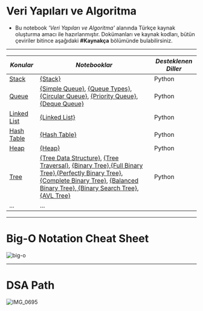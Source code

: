 # Veri Yapıları ve Algoritma
- Bu notebook <i>'Veri Yapıları ve Algoritma'</i> alanında Türkçe kaynak oluşturma amacı ile hazırlanmıştır. Dokümanları ve kaynak kodları, bütün çeviriler bitince aşağıdaki <b>#Kaynakça</b> bölümünde bulabilirsiniz.
<hr>


| *Konular*                   | *Notebooklar*                                                                    |        *Desteklenen Diller*  |
| ----------------------------|----------------------------------------------------------------------------------| -----------------|
|      [Stack](https://github.com/erogluegemen/Data-Structures-and-Algorithms/tree/main/Stack)                   |       [{Stack}](https://github.com/erogluegemen/Data-Structure-and-Algorithm/blob/main/Stack/stack_1.ipynb)|Python                     |                  |
|[Queue](https://github.com/erogluegemen/Data-Structures-and-Algorithms/tree/main/Queue)                         |       [{Simple Queue}](https://github.com/erogluegemen/Data-Structure-and-Algorithm/blob/main/Queue/%5B1%5Dsimple_queue.ipynb),                [{Queue Types}](https://github.com/erogluegemen/Data-Structure-and-Algorithm/blob/main/Queue/%5B2%5Dtypes_of_queue.ipynb),              [{Circular Queue}](https://github.com/erogluegemen/Data-Structure-and-Algorithm/blob/main/Queue/%5B3%5Dcircular_queue.ipynb),              [{Priority Queue}](https://github.com/erogluegemen/Data-Structure-and-Algorithm/blob/main/Queue/%5B4%5Dpriority_queue.ipynb),              [{Deque Queue}](https://github.com/erogluegemen/Data-Structures-and-Algorithms/blob/main/Queue/%5B5%5Ddeque_queue.ipynb)|Python         |
|[Linked List](https://github.com/erogluegemen/Data-Structures-and-Algorithms/tree/main/Linked%20List)           |       [{Linked List}](https://github.com/erogluegemen/Data-Structures-and-Algorithms/blob/main/Linked%20List/linked_list.ipynb)|Python        |
|[Hash Table](https://github.com/erogluegemen/Data-Structures-and-Algorithms/tree/main/Hash%20Table)             |       [{Hash Table}](https://github.com/erogluegemen/Data-Structures-and-Algorithms/blob/main/Hash%20Table/hash_table.ipynb)|Python          |
|[Heap](https://github.com/erogluegemen/Data-Structures-and-Algorithms/tree/main/Heap)                           |       [{Heap}](https://github.com/erogluegemen/Data-Structures-and-Algorithms/blob/main/Heap/Heap.ipynb)|Python                        |
|[Tree](https://github.com/erogluegemen/Data-Structures-and-Algorithms/tree/main/Tree)                           |       [{Tree Data Structure}](https://github.com/erogluegemen/Data-Structures-and-Algorithms/blob/main/Tree/%5B1%5Dtree_data_structure.ipynb),        [{Tree Traversal}](https://github.com/erogluegemen/Data-Structures-and-Algorithms/blob/main/Tree/%5B2%5Dtree_traversal.ipynb),             [{Binary Tree}](https://github.com/erogluegemen/Data-Structures-and-Algorithms/blob/main/Tree/%5B3%5Dbinary_tree.ipynb),[{Full Binary Tree}](https://github.com/erogluegemen/Data-Structures-and-Algorithms/blob/main/Tree/%5B4%5Dfull_binary_tree.ipynb),[{Perfectly Binary Tree}](https://github.com/erogluegemen/Data-Structures-and-Algorithms/blob/main/Tree/%5B5%5Dperfect_binary_tree.ipynb), [{Complete Binary Tree}](https://github.com/erogluegemen/Data-Structures-and-Algorithms/blob/main/Tree/%5B6%5Dcomplete_binary_tree.ipynb), [{Balanced Binary Tree}](https://github.com/erogluegemen/Data-Structures-and-Algorithms/blob/main/Tree/%5B7%5Dbalanced_binary_tree.ipynb),[ {Binary Search Tree}](https://github.com/erogluegemen/Data-Structures-and-Algorithms/blob/main/Tree/%5B8%5Dbinary_search_tree.ipynb), [{AVL Tree}](https://github.com/erogluegemen/Data-Structures-and-Algorithms/blob/main/Tree/%5B9%5Davl_tree.ipynb)|Python          |
| ...                         | ...                                                                              |

<hr>

# Big-O Notation Cheat Sheet

![big-o](https://user-images.githubusercontent.com/30879498/187481746-987cf3f2-ac63-4052-bbaa-8c9a2d594e4b.jpg)

<hr>

# DSA Path

![IMG_0695](https://user-images.githubusercontent.com/30879498/187891714-3d98d7f9-8282-4057-8ef0-181b3aa0ed58.PNG)

